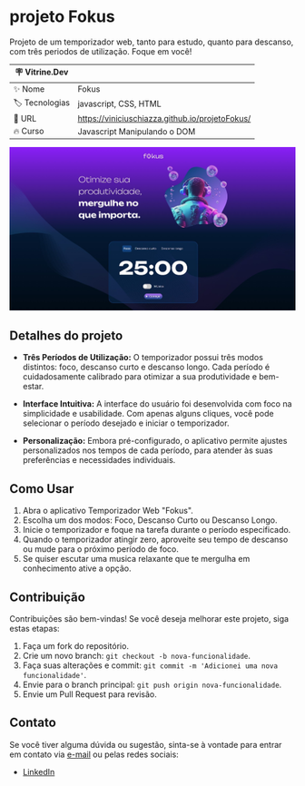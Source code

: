 # projeto Fokus

Projeto de um temporizador web, tanto para estudo, quanto para descanso, com três periodos de utilização. Foque em você!

| :placard: Vitrine.Dev |     |
| -------------  | --- |
| :sparkles: Nome        | Fokus
| :label: Tecnologias | javascript, CSS, HTML
| :rocket: URL         | https://viniciuschiazza.github.io/projetoFokus/
| :fire: Curso         | Javascript Manipulando o DOM

![Imagem do Projeto Fokus](./readmeimagens/projetofokus.jpeg#vitrinedev)


## Detalhes do projeto

- **Três Períodos de Utilização:** O temporizador possui três modos distintos: foco, descanso curto e descanso longo. Cada período é cuidadosamente calibrado para otimizar a sua produtividade e bem-estar.

- **Interface Intuitiva:** A interface do usuário foi desenvolvida com foco na simplicidade e usabilidade. Com apenas alguns cliques, você pode selecionar o período desejado e iniciar o temporizador.

- **Personalização:** Embora pré-configurado, o aplicativo permite ajustes personalizados nos tempos de cada período, para atender às suas preferências e necessidades individuais.

## Como Usar

1. Abra o aplicativo Temporizador Web "Fokus".
2. Escolha um dos modos: Foco, Descanso Curto ou Descanso Longo.
3. Inicie o temporizador e foque na tarefa durante o período especificado.
4. Quando o temporizador atingir zero, aproveite seu tempo de descanso ou mude para o próximo período de foco.
5. Se quiser escutar uma musica relaxante que te mergulha em conhecimento ative a opção.

## Contribuição

Contribuições são bem-vindas! Se você deseja melhorar este projeto, siga estas etapas:

1. Faça um fork do repositório.
2. Crie um novo branch: `git checkout -b nova-funcionalidade`.
3. Faça suas alterações e commit: `git commit -m 'Adicionei uma nova funcionalidade'`.
4. Envie para o branch principal: `git push origin nova-funcionalidade`.
5. Envie um Pull Request para revisão.

## Contato

Se você tiver alguma dúvida ou sugestão, sinta-se à vontade para entrar em contato via [e-mail](mailto:viniciuschiazza@gmail.com) ou pelas redes sociais:

- [LinkedIn](https://linkedin.com/in/viniciuschiazza)
